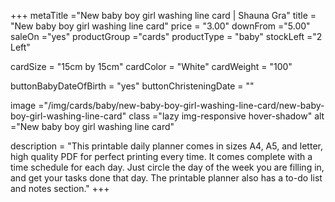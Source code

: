+++
metaTitle ="New baby boy girl washing line card | Shauna Gra"
title = "New baby boy girl washing line card"
price = "3.00"
downFrom ="5.00"
saleOn ="yes"
productGroup ="cards"
productType = "baby"
stockLeft ="2 Left"

cardSize = "15cm by 15cm"
cardColor = "White"
cardWeight = "100"

buttonBabyDateOfBirth = "yes"
buttonChristeningDate = ""


image ="/img/cards/baby/new-baby-boy-girl-washing-line-card/new-baby-boy-girl-washing-line-card"
class ="lazy img-responsive hover-shadow"
alt ="New baby boy girl washing line card"

description = "This printable daily planner comes in sizes A4, A5, and letter, high quality PDF for perfect printing every time. It comes complete with a time schedule for each day. Just circle the day of the week you are filling in, and get your tasks done that day. The printable planner also has a to-do list and notes section."
+++